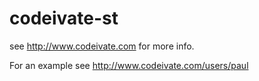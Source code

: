 codeivate-st
============

see http://www.codeivate.com for more info. 


For an example see http://www.codeivate.com/users/paul
